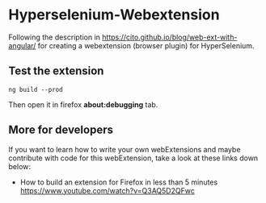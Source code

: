 # Hyperselenium-Webextension

Following the description in https://cito.github.io/blog/web-ext-with-angular/ for creating a webextension (browser plugin) for HyperSelenium.

## Test the extension
    ng build --prod

Then open it in firefox **about:debugging** tab.


## More for developers
If you want to learn how to write your own webExtensions and maybe contribute with code for this webExtension,
take a look at these links down below:

- How to build an extension for Firefox in less than 5 minutes https://www.youtube.com/watch?v=Q3AQ5D2QFwc 
